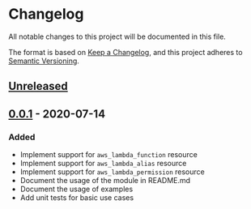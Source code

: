 # Changelog
All notable changes to this project will be documented in this file.

The format is based on [Keep a Changelog](https://keepachangelog.com/en/1.0.0/),
and this project adheres to [Semantic Versioning](https://semver.org/spec/v2.0.0.html).

## [Unreleased]

## [0.0.1] - 2020-07-14
### Added
- Implement support for `aws_lambda_function` resource
- Implement support for `aws_lambda_alias` resource
- Implement support for `aws_lambda_permission` resource
- Document the usage of the module in README.md
- Document the usage of examples
- Add unit tests for basic use cases

<!-- markdown-link-check-disable -->
[Unreleased]: https://github.com/mineiros-io/terraform-aws-lambda-function/compare/v0.0.1...HEAD
[0.0.1]: https://github.com/mineiros-io/terraform-aws-lambda-function/releases/tag/v0.0.1
<!-- markdown-link-check-disabled -->
